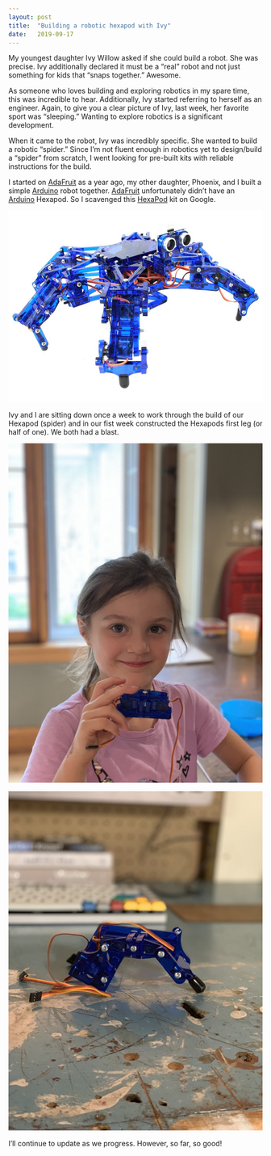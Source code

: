 ```yaml
---
layout: post
title:  "Building a robotic hexapod with Ivy"
date:   2019-09-17
---
```


My youngest daughter Ivy Willow asked if she could build a robot. She was precise. Ivy additionally declared it must be a “real” robot and not just something for kids that “snaps together.”  Awesome.

As someone who loves building and exploring robotics in my spare time, this was incredible to hear. Additionally, Ivy started referring to herself as an engineer. Again, to give you a clear picture of Ivy, last week, her favorite sport was “sleeping.”  Wanting to explore robotics is a significant development.

When it came to the robot, Ivy was incredibly specific. She wanted to build a robotic “spider.” Since I’m not fluent enough in robotics yet to design/build a “spider” from scratch, I went looking for pre-built kits with reliable instructions for the build.  

I started on [AdaFruit](http://www.adafruit.com) as a year ago, my other daughter, Phoenix, and I built a simple [Arduino](http://www.arduino.cc) robot together. [AdaFruit](http://www.adafruit.com) unfortunately didn’t have an [Arduino](http://www.arduino.cc) Hexapod.   So I scavenged this [HexaPod](http://www.google.com) kit on Google. 

![Hexapod](/assets/images/Hexapod/hexapod.jpg)

Ivy and I are sitting down once a week to work through the build of our Hexapod (spider) and in our fist week constructed the Hexapods first leg (or half of one).  We both had a blast.  

![Ivy with the finished product](/assets/images/Hexapod/ivy-willow-hexapod-leg.jpg)

![Completed Hexapod leg](/assets/images/Hexapod/completed-hexapod-leg.jpg)

I’ll continue to update as we progress.   However, so far, so good!

